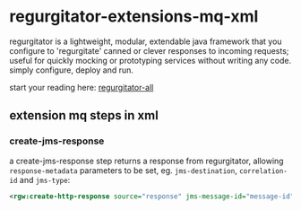 # regurgitator-extensions-mq-xml

regurgitator is a lightweight, modular, extendable java framework that you configure to 'regurgitate' canned or clever responses to incoming requests; useful for quickly mocking or prototyping services without writing any code. simply configure, deploy and run.

start your reading here: [regurgitator-all](http://github.com/talmeym/regurgitator-all#regurgitator)

## extension mq steps in xml

### create-jms-response

a create-jms-response step returns a response from regurgitator, allowing ``response-metadata`` parameters to be set, eg. ``jms-destination``, ``correlation-id`` and ``jms-type``:

```xml
<rgw:create-http-response source="response" jms-message-id="message-id" jms-type="my-jms-type" jms-destination="queue://my-destination" correlation-id="52908d79-b7c6-4e18-ab13-e991d1b67d8b" jms-delivery-mode=4 jms-expiration="" jms-redelivered=true jms-reply-to="queue://other-destination" jms-timestamp=123456789 />
```
